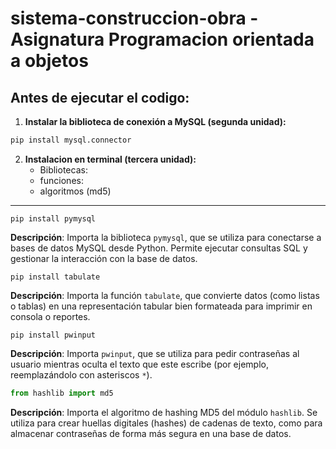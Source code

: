 # sistema-construccion-obra - Asignatura Programacion orientada a objetos

## Antes de ejecutar el codigo:

1. **Instalar la biblioteca de conexión a MySQL (segunda unidad):**
```python
pip install mysql.connector
```


2. **Instalacion en terminal (tercera unidad):**
    - Bibliotecas:
    - funciones:
    - algoritmos (md5)

---

`pip install pymysql`

**Descripción**: Importa la biblioteca `pymysql`, que se utiliza para conectarse a bases de datos MySQL desde Python. Permite ejecutar consultas SQL y gestionar la interacción con la base de datos.

`pip install tabulate`

**Descripción**: Importa la función `tabulate`, que convierte datos (como listas o tablas) en una representación tabular bien formateada para imprimir en consola o reportes.

`pip install pwinput`

**Descripción**: Importa `pwinput`, que se utiliza para pedir contraseñas al usuario mientras oculta el texto que este escribe (por ejemplo, reemplazándolo con asteriscos `*`).

```python
from hashlib import md5
```
**Descripción**: Importa el algoritmo de hashing MD5 del módulo `hashlib`. Se utiliza para crear huellas digitales (hashes) de cadenas de texto, como para almacenar contraseñas de forma más segura en una base de datos.
